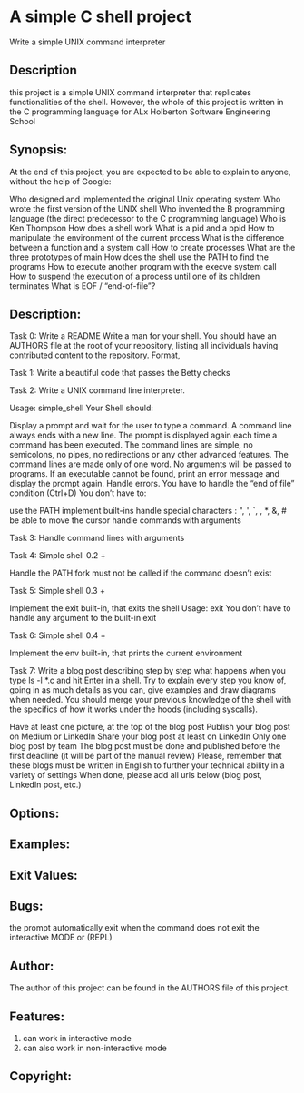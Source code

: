 # A simple C shell project
Write a simple UNIX command interpreter
## Description 
this project is a simple UNIX command interpreter that replicates functionalities of the shell. However, the whole of this project is written in the C programming language for ALx Holberton Software Engineering School

## Synopsis:
At the end of this project, you are expected to be able to explain to anyone, without the help of Google:

Who designed and implemented the original Unix operating system
Who wrote the first version of the UNIX shell
Who invented the B programming language (the direct predecessor to the C programming language)
Who is Ken Thompson
How does a shell work
What is a pid and a ppid
How to manipulate the environment of the current process
What is the difference between a function and a system call
How to create processes
What are the three prototypes of main
How does the shell use the PATH to find the programs
How to execute another program with the execve system call
How to suspend the execution of a process until one of its children terminates
What is EOF / “end-of-file”?

## Description:
Task 0: 
Write a README
Write a man for your shell.
You should have an AUTHORS file at the root of your repository, listing all individuals having contributed content to the repository. Format, 

Task 1:
Write a beautiful code that passes the Betty checks

Task 2:
Write a UNIX command line interpreter.

Usage: simple_shell
Your Shell should:

Display a prompt and wait for the user to type a command. A command line always ends with a new line.
The prompt is displayed again each time a command has been executed.
The command lines are simple, no semicolons, no pipes, no redirections or any other advanced features.
The command lines are made only of one word. No arguments will be passed to programs.
If an executable cannot be found, print an error message and display the prompt again.
Handle errors.
You have to handle the “end of file” condition (Ctrl+D)
You don’t have to:

use the PATH
implement built-ins
handle special characters : ", ', `, \, *, &, #
be able to move the cursor
handle commands with arguments

Task 3:
Handle command lines with arguments

Task 4:
Simple shell 0.2 +

Handle the PATH
fork must not be called if the command doesn’t exist

Task 5:
Simple shell 0.3 +

Implement the exit built-in, that exits the shell
Usage: exit
You don’t have to handle any argument to the built-in exit

Task 6:
Simple shell 0.4 +

Implement the env built-in, that prints the current environment

Task 7:
Write a blog post describing step by step what happens when you type ls -l *.c and hit Enter in a shell. Try to explain every step you know of, going in as much details as you can, give examples and draw diagrams when needed. You should merge your previous knowledge of the shell with the specifics of how it works under the hoods (including syscalls).

Have at least one picture, at the top of the blog post
Publish your blog post on Medium or LinkedIn
Share your blog post at least on LinkedIn
Only one blog post by team
The blog post must be done and published before the first deadline (it will be part of the manual review)
Please, remember that these blogs must be written in English to further your technical ability in a variety of settings
When done, please add all urls below (blog post, LinkedIn post, etc.)

## Options:

## Examples:

## Exit Values:

## Bugs:
the prompt automatically exit when the command does not exit the interactive MODE or (REPL)

## Author:
The author of this project can be found in the AUTHORS file of this project.

## Features:
 1. can work in interactive mode
 2. can also work in non-interactive mode

## Copyright:
